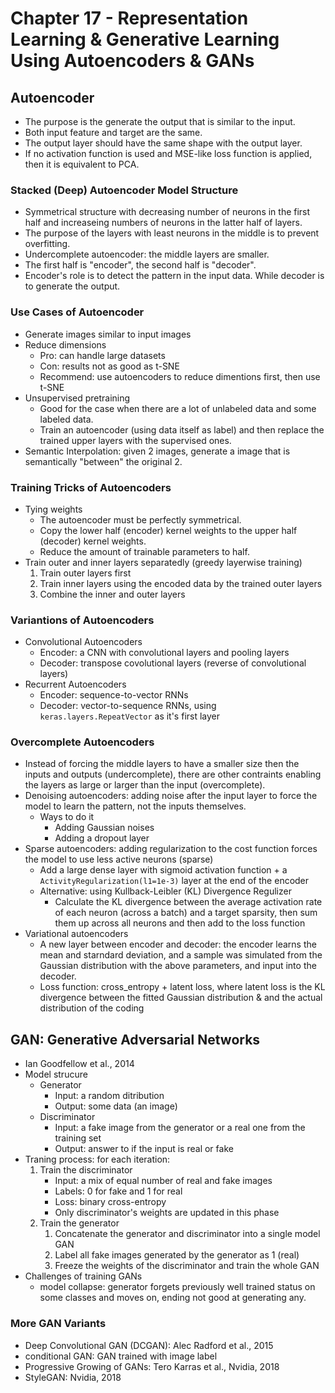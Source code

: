 # Chapter 17 - Representation Learning & Generative Learning Using Autoencoders & GANs

## Autoencoder
- The purpose is the generate the output that is similar to the input.
- Both input feature and target are the same.
- The output layer should have the same shape with the output layer.
- If no activation function is used and MSE-like loss function is applied, then it is equivalent to PCA.

### Stacked (Deep) Autoencoder Model Structure
- Symmetrical structure with decreasing number of neurons in the first half and increaseing numbers of neurons in the latter half of layers.
- The purpose of the layers with least neurons in the middle is to prevent overfitting.
- Undercomplete autoencoder: the middle layers are smaller.
- The first half is "encoder", the second half is "decoder".
- Encoder's role is to detect the pattern in the input data. While decoder is to generate the output.

### Use Cases of Autoencoder
- Generate images similar to input images
- Reduce dimensions
    - Pro: can handle large datasets
    - Con: results not as good as t-SNE
    - Recommend: use autoencoders to reduce dimentions first, then use t-SNE
- Unsupervised pretraining
    - Good for the case when there are a lot of unlabeled data and some labeled data.
    - Train an autoencoder (using data itself as label) and then replace the trained upper layers with the supervised ones.
- Semantic Interpolation: given 2 images, generate a image that is semantically "between" the original 2.

### Training Tricks of Autoencoders
- Tying weights
    - The autoencoder must be perfectly symmetrical.
    - Copy the lower half (encoder) kernel weights to the upper half (decoder) kernel weights.
    - Reduce the amount of trainable parameters to half.
- Train outer and inner layers separatedly (greedy layerwise training)
    1. Train outer layers first
    2. Train inner layers using the encoded data by the trained outer layers
    3. Combine the inner and outer layers

### Variantions of Autoencoders
- Convolutional Autoencoders
    - Encoder: a CNN with convolutional layers and pooling layers
    - Decoder: transpose covolutional layers (reverse of convolutional layers)
- Recurrent Autoencoders
    - Encoder: sequence-to-vector RNNs
    - Decoder: vector-to-sequence RNNs, using `keras.layers.RepeatVector` as it's first layer

### Overcomplete Autoencoders
- Instead of forcing the middle layers to have a smaller size then the inputs and outputs (undercomplete), there are other contraints enabling the layers as large or larger than the input (overcomplete).
- Denoising autoencoders: adding noise after the input layer to force the model to learn the pattern, not the inputs themselves.
    - Ways to do it
        - Adding Gaussian noises
        - Adding a dropout layer
- Sparse autoencoders: adding regularization to the cost function forces the model to use less active neurons (sparse)
    - Add a large dense layer with sigmoid activation function + a `ActivityRegularization(l1=1e-3)` layer at the end of the encoder
    - Alternative: using Kullback-Leibler (KL) Divergence Regulizer
        - Calculate the KL divergence between the average activation rate of each neuron (across a batch) and a target sparsity, then sum them up across all neurons and then add to the loss function
- Variational autoencoders
    - A new layer between encoder and decoder: the encoder learns the mean and starndard deviation, and a sample was simulated from the Gaussian distribution with the above parameters, and input into the decoder.
    - Loss function: cross_entropy + latent loss, where latent loss is the KL divergence between the fitted Gaussian distribution & and the actual distribution of the coding

## GAN: Generative Adversarial Networks
- Ian Goodfellow et al., 2014
- Model strucure
    - Generator
        - Input: a random ditribution
        - Output: some data (an image)
    - Discriminator
        - Input: a fake image from the generator or a real one from the training set
        - Output: answer to if the input is real or fake
- Traning process: for each iteration:
    1. Train the discriminator
        - Input: a mix of equal number of real and fake images
        - Labels: 0 for fake and 1 for real
        - Loss: binary cross-entropy
        - Only discriminator's weights are updated in this phase
    2. Train the generator
        1. Concatenate the generator and discriminator into a single model GAN
        2. Label all fake images generated by the generator as 1 (real)
        3. Freeze the weights of the discriminator and train the whole GAN
- Challenges of training GANs
    - model collapse: generator forgets previously well trained status on some classes and moves on, ending not good at generating any.

### More GAN Variants
- Deep Convolutional GAN (DCGAN): Alec Radford et al., 2015
- conditional GAN: GAN trained with image label
- Progressive Growing of GANs: Tero Karras et al., Nvidia, 2018
- StyleGAN: Nvidia, 2018
